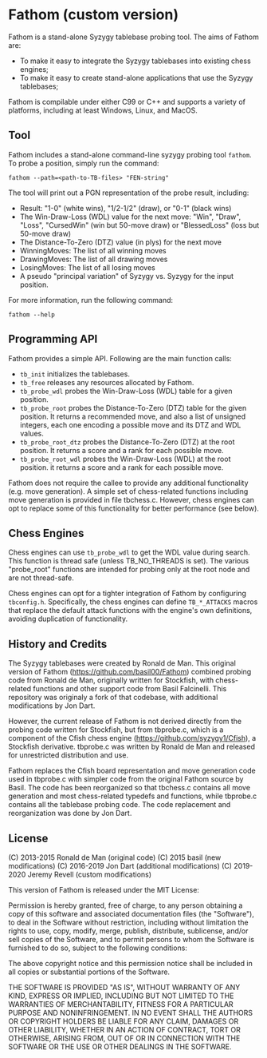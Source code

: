 Fathom (custom version)
======

Fathom is a stand-alone Syzygy tablebase probing tool.  The aims of Fathom
are:

* To make it easy to integrate the Syzygy tablebases into existing chess
  engines;
* To make it easy to create stand-alone applications that use the Syzygy
  tablebases;

Fathom is compilable under either C99 or C++ and supports a variety of
platforms, including at least Windows, Linux, and MacOS.

Tool
----

Fathom includes a stand-alone command-line syzygy probing tool `fathom`.  To
probe a position, simply run the command:

    fathom --path=<path-to-TB-files> "FEN-string"

The tool will print out a PGN representation of the probe result, including:

* Result: "1-0" (white wins), "1/2-1/2" (draw), or "0-1" (black wins)
* The Win-Draw-Loss (WDL) value for the next move: "Win", "Draw", "Loss",
  "CursedWin" (win but 50-move draw) or "BlessedLoss" (loss but 50-move draw)
* The Distance-To-Zero (DTZ) value (in plys) for the next move
* WinningMoves: The list of all winning moves
* DrawingMoves: The list of all drawing moves
* LosingMoves: The list of all losing moves
* A pseudo "principal variation" of Syzygy vs. Syzygy for the input position.

For more information, run the following command:

    fathom --help

Programming API
---------------

Fathom provides a simple API. Following are the main function calls:

* `tb_init` initializes the tablebases.
* `tb_free` releases any resources allocated by Fathom.
* `tb_probe_wdl` probes the Win-Draw-Loss (WDL) table for a given position.
* `tb_probe_root` probes the Distance-To-Zero (DTZ) table for the given
   position. It returns a recommended move, and also a list of unsigned
   integers, each one encoding a possible move and its DTZ and WDL values.
* `tb_probe_root_dtz` probes the Distance-To-Zero (DTZ) at the root position.
   It returns a score and a rank for each possible move.
* `tb_probe_root_wdl` probes the Win-Draw-Loss (WDL) at the root position.
   it returns a score and a rank for each possible move.

Fathom does not require the callee to provide any additional functionality
(e.g. move generation). A simple set of chess-related functions including move
generation is provided in file tbchess.c. However, chess engines can opt to
replace some of this functionality for better performance (see below).

Chess Engines
-------------

Chess engines can use `tb_probe_wdl` to get the WDL value during search.
This function is thread safe (unless TB_NO_THREADS is set). The various
"probe_root" functions are intended for probing only at the root node
and are not thread-safe.

Chess engines can opt for a tighter integration of Fathom by configuring
`tbconfig.h`.  Specifically, the chess engines can define `TB_*_ATTACKS`
macros that replace the default attack functions with the engine's own definitions,
avoiding duplication of functionality.

History and Credits
-------------------

The Syzygy tablebases were created by Ronald de Man. This original version of Fathom
(https://github.com/basil00/Fathom) combined probing code from Ronald de Man, originally written for
Stockfish, with chess-related functions and other support code from Basil Falcinelli.
This repository was originaly a fork of that codebase, with additional modifications
by Jon Dart.

However, the current release of Fathom is not derived directly from the probing code
written for Stockfish, but from tbprobe.c, which is a component of the Cfish chess engine
(https://github.com/syzygy1/Cfish), a Stockfish derivative. tbprobe.c was written
by Ronald de Man and released for unrestricted distribution and use.

Fathom replaces the Cfish board representation and move generation code used in tbprobe.c
with simpler code from the original Fathom source by Basil. The code has been reorganized
so that tbchess.c contains all move generation and most chess-related typedefs and
functions, while tbprobe.c contains all the tablebase probing code. The code replacement and
reorganization was done by Jon Dart.

License
-------

(C) 2013-2015 Ronald de Man (original code)
(C) 2015 basil (new modifications)
(C) 2016-2019 Jon Dart (additional modifications)
(C) 2019-2020 Jeremy Revell (custom modifications)

This version of Fathom is released under the MIT License:

Permission is hereby granted, free of charge, to any person obtaining a copy of
this software and associated documentation files (the "Software"), to deal in
the Software without restriction, including without limitation the rights to
use, copy, modify, merge, publish, distribute, sublicense, and/or sell copies
of the Software, and to permit persons to whom the Software is furnished to do
so, subject to the following conditions:

The above copyright notice and this permission notice shall be included in all
copies or substantial portions of the Software.

THE SOFTWARE IS PROVIDED "AS IS", WITHOUT WARRANTY OF ANY KIND, EXPRESS OR
IMPLIED, INCLUDING BUT NOT LIMITED TO THE WARRANTIES OF MERCHANTABILITY,
FITNESS FOR A PARTICULAR PURPOSE AND NONINFRINGEMENT. IN NO EVENT SHALL THE
AUTHORS OR COPYRIGHT HOLDERS BE LIABLE FOR ANY CLAIM, DAMAGES OR OTHER
LIABILITY, WHETHER IN AN ACTION OF CONTRACT, TORT OR OTHERWISE, ARISING FROM,
OUT OF OR IN CONNECTION WITH THE SOFTWARE OR THE USE OR OTHER DEALINGS IN THE
SOFTWARE.

